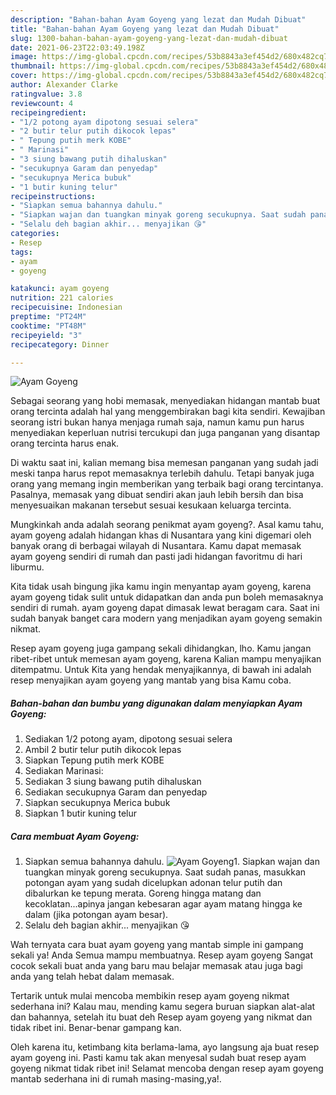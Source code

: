 ```yaml
---
description: "Bahan-bahan Ayam Goyeng yang lezat dan Mudah Dibuat"
title: "Bahan-bahan Ayam Goyeng yang lezat dan Mudah Dibuat"
slug: 1300-bahan-bahan-ayam-goyeng-yang-lezat-dan-mudah-dibuat
date: 2021-06-23T22:03:49.198Z
image: https://img-global.cpcdn.com/recipes/53b8843a3ef454d2/680x482cq70/ayam-goyeng-foto-resep-utama.jpg
thumbnail: https://img-global.cpcdn.com/recipes/53b8843a3ef454d2/680x482cq70/ayam-goyeng-foto-resep-utama.jpg
cover: https://img-global.cpcdn.com/recipes/53b8843a3ef454d2/680x482cq70/ayam-goyeng-foto-resep-utama.jpg
author: Alexander Clarke
ratingvalue: 3.8
reviewcount: 4
recipeingredient:
- "1/2 potong ayam dipotong sesuai selera"
- "2 butir telur putih dikocok lepas"
- " Tepung putih merk KOBE"
- " Marinasi"
- "3 siung bawang putih dihaluskan"
- "secukupnya Garam dan penyedap"
- "secukupnya Merica bubuk"
- "1 butir kuning telur"
recipeinstructions:
- "Siapkan semua bahannya dahulu."
- "Siapkan wajan dan tuangkan minyak goreng secukupnya. Saat sudah panas, masukkan potongan ayam yang sudah dicelupkan adonan telur putih dan dibalurkan ke tepung merata. Goreng hingga matang dan kecoklatan...apinya jangan kebesaran agar ayam matang hingga ke dalam (jika potongan ayam besar)."
- "Selalu deh bagian akhir... menyajikan 😘"
categories:
- Resep
tags:
- ayam
- goyeng

katakunci: ayam goyeng 
nutrition: 221 calories
recipecuisine: Indonesian
preptime: "PT24M"
cooktime: "PT48M"
recipeyield: "3"
recipecategory: Dinner

---
```



![Ayam Goyeng](https://img-global.cpcdn.com/recipes/53b8843a3ef454d2/680x482cq70/ayam-goyeng-foto-resep-utama.jpg)

Sebagai seorang yang hobi memasak, menyediakan hidangan mantab buat orang tercinta adalah hal yang menggembirakan bagi kita sendiri. Kewajiban seorang istri bukan hanya menjaga rumah saja, namun kamu pun harus menyediakan keperluan nutrisi tercukupi dan juga panganan yang disantap orang tercinta harus enak.

Di waktu  saat ini, kalian memang bisa memesan panganan yang sudah jadi meski tanpa harus repot memasaknya terlebih dahulu. Tetapi banyak juga orang yang memang ingin memberikan yang terbaik bagi orang tercintanya. Pasalnya, memasak yang dibuat sendiri akan jauh lebih bersih dan bisa menyesuaikan makanan tersebut sesuai kesukaan keluarga tercinta. 



Mungkinkah anda adalah seorang penikmat ayam goyeng?. Asal kamu tahu, ayam goyeng adalah hidangan khas di Nusantara yang kini digemari oleh banyak orang di berbagai wilayah di Nusantara. Kamu dapat memasak ayam goyeng sendiri di rumah dan pasti jadi hidangan favoritmu di hari liburmu.

Kita tidak usah bingung jika kamu ingin menyantap ayam goyeng, karena ayam goyeng tidak sulit untuk didapatkan dan anda pun boleh memasaknya sendiri di rumah. ayam goyeng dapat dimasak lewat beragam cara. Saat ini sudah banyak banget cara modern yang menjadikan ayam goyeng semakin nikmat.

Resep ayam goyeng juga gampang sekali dihidangkan, lho. Kamu jangan ribet-ribet untuk memesan ayam goyeng, karena Kalian mampu menyajikan ditempatmu. Untuk Kita yang hendak menyajikannya, di bawah ini adalah resep menyajikan ayam goyeng yang mantab yang bisa Kamu coba.

<!--inarticleads1-->

##### Bahan-bahan dan bumbu yang digunakan dalam menyiapkan Ayam Goyeng:

1. Sediakan 1/2 potong ayam, dipotong sesuai selera
1. Ambil 2 butir telur putih dikocok lepas
1. Siapkan  Tepung putih merk KOBE
1. Sediakan  Marinasi:
1. Sediakan 3 siung bawang putih dihaluskan
1. Sediakan secukupnya Garam dan penyedap
1. Siapkan secukupnya Merica bubuk
1. Siapkan 1 butir kuning telur




<!--inarticleads2-->

##### Cara membuat Ayam Goyeng:

1. Siapkan semua bahannya dahulu.
<img src="https://img-global.cpcdn.com/steps/0620a46b42cc2f92/160x128cq70/ayam-goyeng-langkah-memasak-1-foto.jpg" alt="Ayam Goyeng">1. Siapkan wajan dan tuangkan minyak goreng secukupnya. Saat sudah panas, masukkan potongan ayam yang sudah dicelupkan adonan telur putih dan dibalurkan ke tepung merata. Goreng hingga matang dan kecoklatan...apinya jangan kebesaran agar ayam matang hingga ke dalam (jika potongan ayam besar).
1. Selalu deh bagian akhir... menyajikan 😘




Wah ternyata cara buat ayam goyeng yang mantab simple ini gampang sekali ya! Anda Semua mampu membuatnya. Resep ayam goyeng Sangat cocok sekali buat anda yang baru mau belajar memasak atau juga bagi anda yang telah hebat dalam memasak.

Tertarik untuk mulai mencoba membikin resep ayam goyeng nikmat sederhana ini? Kalau mau, mending kamu segera buruan siapkan alat-alat dan bahannya, setelah itu buat deh Resep ayam goyeng yang nikmat dan tidak ribet ini. Benar-benar gampang kan. 

Oleh karena itu, ketimbang kita berlama-lama, ayo langsung aja buat resep ayam goyeng ini. Pasti kamu tak akan menyesal sudah buat resep ayam goyeng nikmat tidak ribet ini! Selamat mencoba dengan resep ayam goyeng mantab sederhana ini di rumah masing-masing,ya!.

